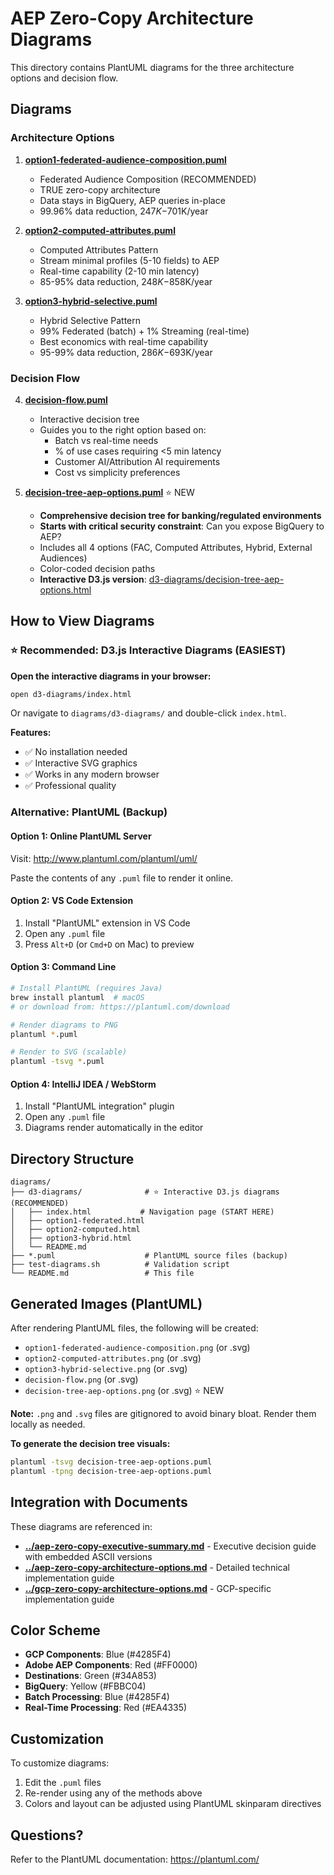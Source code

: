 # AEP Zero-Copy Architecture Diagrams

This directory contains PlantUML diagrams for the three architecture options and decision flow.

## Diagrams

### Architecture Options

1. **[option1-federated-audience-composition.puml](option1-federated-audience-composition.puml)**
   - Federated Audience Composition (RECOMMENDED)
   - TRUE zero-copy architecture
   - Data stays in BigQuery, AEP queries in-place
   - 99.96% data reduction, $247K-$701K/year

2. **[option2-computed-attributes.puml](option2-computed-attributes.puml)**
   - Computed Attributes Pattern
   - Stream minimal profiles (5-10 fields) to AEP
   - Real-time capability (2-10 min latency)
   - 85-95% data reduction, $248K-$858K/year

3. **[option3-hybrid-selective.puml](option3-hybrid-selective.puml)**
   - Hybrid Selective Pattern
   - 99% Federated (batch) + 1% Streaming (real-time)
   - Best economics with real-time capability
   - 95-99% data reduction, $286K-$693K/year

### Decision Flow

4. **[decision-flow.puml](decision-flow.puml)**
   - Interactive decision tree
   - Guides you to the right option based on:
     - Batch vs real-time needs
     - % of use cases requiring <5 min latency
     - Customer AI/Attribution AI requirements
     - Cost vs simplicity preferences

5. **[decision-tree-aep-options.puml](decision-tree-aep-options.puml)** ⭐ NEW
   - **Comprehensive decision tree for banking/regulated environments**
   - **Starts with critical security constraint**: Can you expose BigQuery to AEP?
   - Includes all 4 options (FAC, Computed Attributes, Hybrid, External Audiences)
   - Color-coded decision paths
   - **Interactive D3.js version**: [d3-diagrams/decision-tree-aep-options.html](d3-diagrams/decision-tree-aep-options.html)

## How to View Diagrams

### ⭐ Recommended: D3.js Interactive Diagrams (EASIEST)

**Open the interactive diagrams in your browser:**
```bash
open d3-diagrams/index.html
```

Or navigate to `diagrams/d3-diagrams/` and double-click `index.html`.

**Features:**
- ✅ No installation needed
- ✅ Interactive SVG graphics
- ✅ Works in any modern browser
- ✅ Professional quality

### Alternative: PlantUML (Backup)

#### Option 1: Online PlantUML Server
Visit: http://www.plantuml.com/plantuml/uml/

Paste the contents of any `.puml` file to render it online.

#### Option 2: VS Code Extension
1. Install "PlantUML" extension in VS Code
2. Open any `.puml` file
3. Press `Alt+D` (or `Cmd+D` on Mac) to preview

#### Option 3: Command Line
```bash
# Install PlantUML (requires Java)
brew install plantuml  # macOS
# or download from: https://plantuml.com/download

# Render diagrams to PNG
plantuml *.puml

# Render to SVG (scalable)
plantuml -tsvg *.puml
```

#### Option 4: IntelliJ IDEA / WebStorm
1. Install "PlantUML integration" plugin
2. Open any `.puml` file
3. Diagrams render automatically in the editor

## Directory Structure

```
diagrams/
├── d3-diagrams/              # ⭐ Interactive D3.js diagrams (RECOMMENDED)
│   ├── index.html           # Navigation page (START HERE)
│   ├── option1-federated.html
│   ├── option2-computed.html
│   ├── option3-hybrid.html
│   └── README.md
├── *.puml                    # PlantUML source files (backup)
├── test-diagrams.sh          # Validation script
└── README.md                 # This file
```

## Generated Images (PlantUML)

After rendering PlantUML files, the following will be created:
- `option1-federated-audience-composition.png` (or .svg)
- `option2-computed-attributes.png` (or .svg)
- `option3-hybrid-selective.png` (or .svg)
- `decision-flow.png` (or .svg)
- `decision-tree-aep-options.png` (or .svg) ⭐ NEW

**Note:** `.png` and `.svg` files are gitignored to avoid binary bloat. Render them locally as needed.

**To generate the decision tree visuals:**
```bash
plantuml -tsvg decision-tree-aep-options.puml
plantuml -tpng decision-tree-aep-options.puml
```

## Integration with Documents

These diagrams are referenced in:
- **[../aep-zero-copy-executive-summary.md](../aep-zero-copy-executive-summary.md)** - Executive decision guide with embedded ASCII versions
- **[../aep-zero-copy-architecture-options.md](../aep-zero-copy-architecture-options.md)** - Detailed technical implementation guide
- **[../gcp-zero-copy-architecture-options.md](../gcp-zero-copy-architecture-options.md)** - GCP-specific implementation guide

## Color Scheme

- **GCP Components**: Blue (#4285F4)
- **Adobe AEP Components**: Red (#FF0000)
- **Destinations**: Green (#34A853)
- **BigQuery**: Yellow (#FBBC04)
- **Batch Processing**: Blue (#4285F4)
- **Real-Time Processing**: Red (#EA4335)

## Customization

To customize diagrams:
1. Edit the `.puml` files
2. Re-render using any of the methods above
3. Colors and layout can be adjusted using PlantUML skinparam directives

## Questions?

Refer to the PlantUML documentation: https://plantuml.com/
